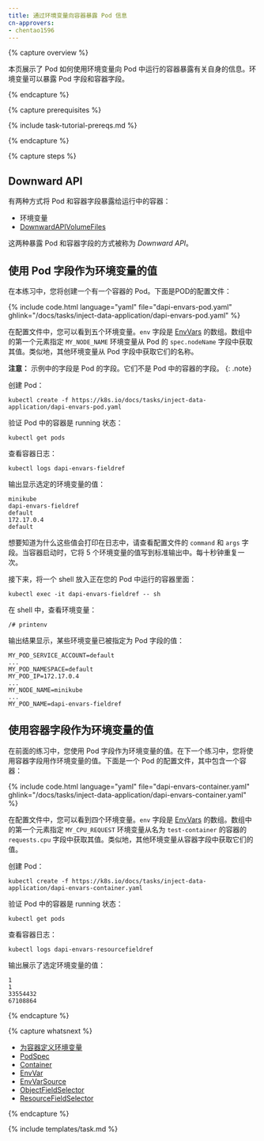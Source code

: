 ```yaml
---
title: 通过环境变量向容器暴露 Pod 信息
cn-approvers:
- chentao1596
---
```



{% capture overview %}


本页展示了 Pod 如何使用环境变量向 Pod 中运行的容器暴露有关自身的信息。环境变量可以暴露 Pod 字段和容器字段。

{% endcapture %}


{% capture prerequisites %}

{% include task-tutorial-prereqs.md %}

{% endcapture %}


{% capture steps %}


## Downward API


有两种方式将 Pod 和容器字段暴露给运行中的容器：


* 环境变量
* [DownwardAPIVolumeFiles](/docs/api-reference/{{page.version}}/#downwardapivolumefile-v1-core)


这两种暴露 Pod 和容器字段的方式被称为 *Downward API*。


## 使用 Pod 字段作为环境变量的值


在本练习中，您将创建一个有一个容器的 Pod。下面是POD的配置文件：

{% include code.html language="yaml" file="dapi-envars-pod.yaml" ghlink="/docs/tasks/inject-data-application/dapi-envars-pod.yaml" %}


在配置文件中，您可以看到五个环境变量。`env` 字段是  [EnvVars](/docs/api-reference/{{page.version}}/#envvar-v1-core) 的数组。数组中的第一个元素指定 `MY_NODE_NAME` 环境变量从 Pod 的 `spec.nodeName` 字段中获取其值。类似地，其他环境变量从 Pod 字段中获取它们的名称。


**注意：** 示例中的字段是 Pod 的字段。它们不是 Pod 中的容器的字段。
{: .note}


创建 Pod：

```shell
kubectl create -f https://k8s.io/docs/tasks/inject-data-application/dapi-envars-pod.yaml
```


验证 Pod 中的容器是 running 状态：

```
kubectl get pods
```


查看容器日志：

```
kubectl logs dapi-envars-fieldref
```


输出显示选定的环境变量的值：

```
minikube
dapi-envars-fieldref
default
172.17.0.4
default
```


想要知道为什么这些值会打印在日志中，请查看配置文件的 `command` 和 `args` 字段。当容器启动时，它将 5 个环境变量的值写到标准输出中。每十秒钟重复一次。


接下来，将一个 shell 放入正在您的 Pod 中运行的容器里面：

```
kubectl exec -it dapi-envars-fieldref -- sh
```


在 shell 中，查看环境变量：

```
/# printenv
```


输出结果显示，某些环境变量已被指定为 Pod 字段的值：

```
MY_POD_SERVICE_ACCOUNT=default
...
MY_POD_NAMESPACE=default
MY_POD_IP=172.17.0.4
...
MY_NODE_NAME=minikube
...
MY_POD_NAME=dapi-envars-fieldref
```


## 使用容器字段作为环境变量的值


在前面的练习中，您使用 Pod 字段作为环境变量的值。在下一个练习中，您将使用容器字段用作环境变量的值。下面是一个 Pod 的配置文件，其中包含一个容器：

{% include code.html language="yaml" file="dapi-envars-container.yaml" ghlink="/docs/tasks/inject-data-application/dapi-envars-container.yaml" %}


在配置文件中，您可以看到四个环境变量。`env` 字段是 [EnvVars](/docs/api-reference/{{page.version}}/#envvar-v1-core) 的数组。数组中的第一个元素指定 `MY_CPU_REQUEST` 环境变量从名为 `test-container` 的容器的 `requests.cpu` 字段中获取其值。类似地，其他环境变量从容器字段中获取它们的值。


创建 Pod：

```shell
kubectl create -f https://k8s.io/docs/tasks/inject-data-application/dapi-envars-container.yaml
```


验证 Pod 中的容器是 running 状态：

```
kubectl get pods
```


查看容器日志：

```
kubectl logs dapi-envars-resourcefieldref
```


输出展示了选定环境变量的值：

```
1
1
33554432
67108864
```

{% endcapture %}

{% capture whatsnext %}


* [为容器定义环境变量](/docs/tasks/inject-data-application/define-environment-variable-container/)
* [PodSpec](/docs/api-reference/{{page.version}}/#podspec-v1-core)
* [Container](/docs/api-reference/{{page.version}}/#container-v1-core)
* [EnvVar](/docs/api-reference/{{page.version}}/#envvar-v1-core)
* [EnvVarSource](/docs/api-reference/{{page.version}}/#envvarsource-v1-core)
* [ObjectFieldSelector](/docs/api-reference/{{page.version}}/#objectfieldselector-v1-core)
* [ResourceFieldSelector](/docs/api-reference/{{page.version}}/#resourcefieldselector-v1-core)

{% endcapture %}


{% include templates/task.md %}

